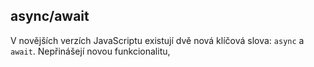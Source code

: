 ## async/await
V novějších verzích JavaScriptu existují dvě nová klíčová slova: `async` a `await`. Nepřinášejí novou funkcionalitu, 